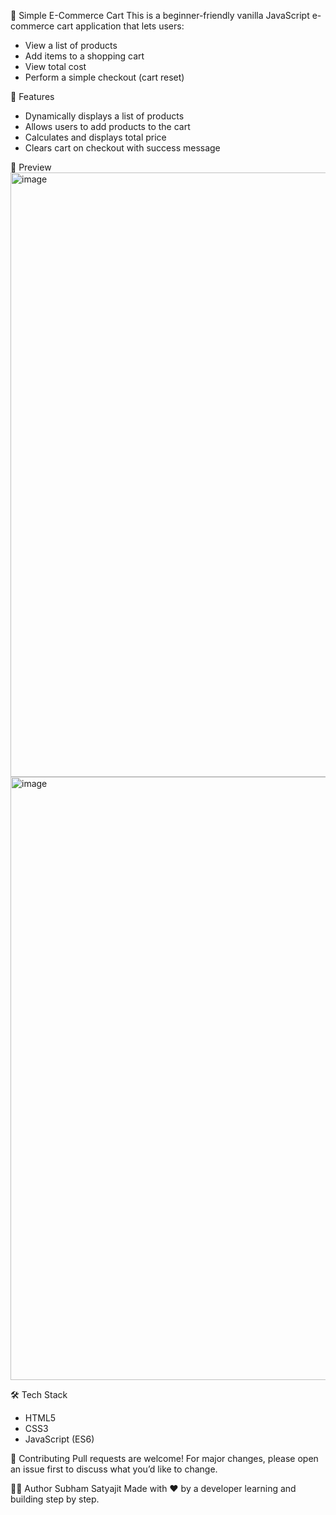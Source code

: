 🛒 Simple E-Commerce Cart
This is a beginner-friendly vanilla JavaScript e-commerce cart application that lets users:

- View a list of products
- Add items to a shopping cart
- View total cost
- Perform a simple checkout (cart reset)


🚀 Features
- Dynamically displays a list of products
- Allows users to add products to the cart
- Calculates and displays total price
- Clears cart on checkout with success message


📸 Preview
<img width="1917" height="967" alt="image" src="https://github.com/user-attachments/assets/e37d3f4d-8ca8-4296-8ef1-f1859795ee2c" />
<img width="1916" height="965" alt="image" src="https://github.com/user-attachments/assets/a2223559-f08b-4c34-ac11-1fdc79023a0b" />

🛠️ Tech Stack

- HTML5
- CSS3
- JavaScript (ES6)


🤝 Contributing
Pull requests are welcome! For major changes, please open an issue first to discuss what you’d like to change.

🙋‍♂️ Author
Subham Satyajit
Made with ❤️ by a developer learning and building step by step.
